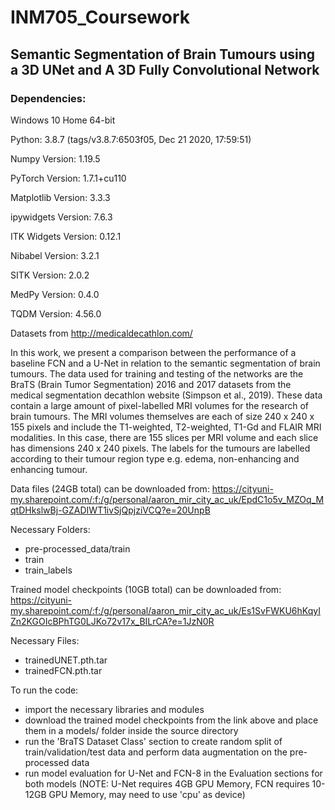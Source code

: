# INM705_Coursework

## Semantic Segmentation of Brain Tumours using a 3D UNet and A 3D Fully Convolutional Network

### Dependencies:

Windows 10 Home 64-bit

Python: 3.8.7 (tags/v3.8.7:6503f05, Dec 21 2020, 17:59:51)

Numpy Version: 1.19.5

PyTorch Version: 1.7.1+cu110

Matplotlib Version: 3.3.3

ipywidgets Version: 7.6.3

ITK Widgets Version: 0.12.1

Nibabel Version: 3.2.1

SITK Version: 2.0.2

MedPy Version: 0.4.0

TQDM Version: 4.56.0

Datasets from http://medicaldecathlon.com/

In this work, we present a comparison between the performance of a baseline FCN and a U-Net in relation to the semantic segmentation of brain tumours. The data used 
for training and testing of the networks are the BraTS (Brain Tumor Segmentation) 2016 and 2017 datasets from the medical segmentation decathlon website (Simpson et 
al., 2019). These data contain a large amount of pixel-labelled MRI volumes for the research of brain tumours. The MRI volumes themselves are each of size 240 x 240 x 
155 pixels and include the T1-weighted, T2-weighted, T1-Gd and FLAIR MRI modalities. In this case, there are 155 slices per MRI volume and each slice has dimensions 
240 x 240 pixels. The labels for the tumours are labelled according to their tumour region type e.g. edema, non-enhancing and enhancing tumour.

Data files (24GB total) can be downloaded from:
 https://cityuni-my.sharepoint.com/:f:/g/personal/aaron_mir_city_ac_uk/EpdC1o5v_MZOq_MqtDHkslwBj-GZADIWT1ivSjQpjziVCQ?e=20UnpB

Necessary Folders:
 - pre-processed_data/train
 - train
 - train_labels

Trained model checkpoints (10GB total) can be downloaded from:
 https://cityuni-my.sharepoint.com/:f:/g/personal/aaron_mir_city_ac_uk/Es1SvFWKU6hKqyIZn2KGOIcBPhTG0LJKo72v17x_BILrCA?e=1JzN0R

Necessary Files:
 - trainedUNET.pth.tar
 - trainedFCN.pth.tar

To run the code:
 - import the necessary libraries and modules
 - download the trained model checkpoints from the link above and place them in a models/ folder inside the source directory
 - run the 'BraTS Dataset Class' section to create random split of train/validation/test data and perform data augmentation on the pre-processed data
 - run model evaluation for U-Net and FCN-8 in the Evaluation sections for both models (NOTE: U-Net requires 4GB GPU Memory, FCN requires 10-12GB GPU Memory, may need 
 to use 'cpu' as device)  
